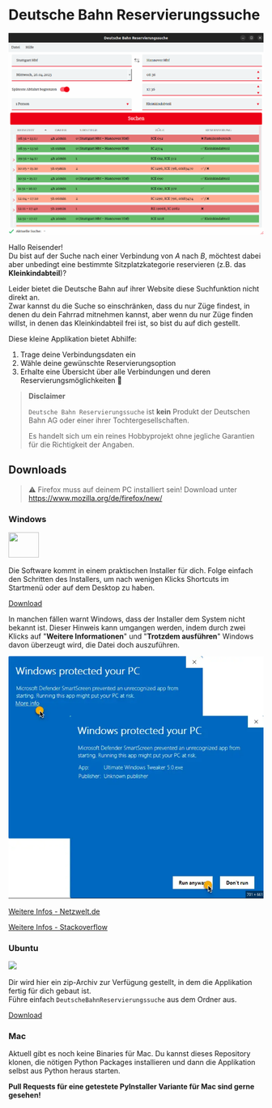 # Deutsche Bahn Reservierungssuche

![Screenshot der APp](./assets/DBReservierungssuche.png?raw=true "Screenshot")

Hallo Reisender! <br>
Du bist auf der Suche nach einer Verbindung von *A* nach *B*,
möchtest dabei aber unbedingt eine bestimmte Sitzplatzkategorie reservieren (z.B. das **Kleinkindabteil**)?

Leider bietet die Deutsche Bahn auf ihrer Website diese Suchfunktion nicht direkt an.<br>
Zwar kannst du die Suche so einschränken, dass du nur Züge findest, in denen du dein Fahrrad mitnehmen kannst,
aber wenn du nur Züge finden willst, in denen das Kleinkindabteil frei ist, so bist du auf dich gestellt.

Diese kleine Applikation bietet Abhilfe:
1. Trage deine Verbindungsdaten ein
2. Wähle deine gewünschte Reservierungsoption
3. Erhalte eine Übersicht über alle Verbindungen und deren Reservierungsmöglichkeiten :partying_face:

> **Disclaimer**
>
> `Deutsche Bahn Reservierungssuche` ist **kein** Produkt der Deutschen Bahn AG oder einer ihrer Tochtergesellschaften.
>
> Es handelt sich um ein reines Hobbyprojekt ohne jegliche Garantien für die Richtigkeit der Angaben.


## Downloads

> ⚠️ Firefox muss auf deinem PC installiert sein! Download unter https://www.mozilla.org/de/firefox/new/


### Windows

<a href="https://github.com/oleschum/dbressuche/releases/latest/download/DBReservierungsSucheSetup.exe">
<img width="60" height="50" src="https://upload.wikimedia.org/wikipedia/de/thumb/c/c2/Microsoft_Windows_7_logo.svg/2000px-Microsoft_Windows_7_logo.svg.png">
</a>

Die Software kommt in einem praktischen Installer für dich.
Folge einfach den Schritten des Installers, um nach wenigen Klicks Shortcuts im Startmenü oder auf dem Desktop zu haben.

<a href="https://github.com/oleschum/dbressuche/releases/latest/download/DBReservierungsSucheSetup.exe">Download </a>

In manchen fällen warnt Windows, dass der Installer dem System nicht bekannt ist.
Dieser Hinweis kann umgangen werden, indem durch zwei Klicks auf "**Weitere Informationen**" und "**Trotzdem ausführen**"
Windows davon überzeugt wird, die Datei doch auszuführen.

![Screenshot der APp](./assets/windows_smartscreen.png?raw=true "Screenshot")



<a href="https://www.netzwelt.de/anleitung/178603-windows-10-so-deaktiviert-smartscreen-filter.html">Weitere Infos - Netzwelt.de</a>

<a href="https://stackoverflow.com/questions/48946680/how-to-avoid-the-windows-defender-smartscreen-prevented-an-unrecognized-app-fro">Weitere Infos - Stackoverflow</a>

### Ubuntu

<a href="https://github.com/oleschum/dbressuche/releases/latest/download/DBReservierungsSucheUbuntu.zip">
<img width="60" src=https://upload.wikimedia.org/wikipedia/commons/thumb/9/9e/UbuntuCoF.svg/512px-UbuntuCoF.svg.png>
</a>

Dir wird hier ein zip-Archiv zur Verfügung gestellt, in dem die Applikation fertig für dich gebaut ist.<br>
Führe einfach `DeutscheBahnReservierungssuche` aus dem Ordner aus.

<a href="https://github.com/oleschum/dbressuche/releases/latest/download/DBReservierungsSucheUbuntu.zip">Download </a>

### Mac

Aktuell gibt es noch keine Binaries für Mac.
Du kannst dieses Repository klonen, die nötigen Python Packages installieren und dann die Applikation selbst aus Python
heraus starten.


**Pull Requests für eine getestete PyInstaller Variante für Mac sind gerne gesehen!**

